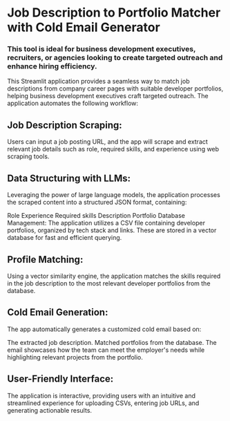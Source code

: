 # Job Description to Portfolio Matcher with Cold Email Generator

### This tool is ideal for business development executives, recruiters, or agencies looking to create targeted outreach and enhance hiring efficiency.

This Streamlit application provides a seamless way to match job descriptions from company career pages with suitable developer portfolios, helping business development executives craft targeted outreach. The application automates the following workflow:

## Job Description Scraping:
Users can input a job posting URL, and the app will scrape and extract relevant job details such as role, required skills, and experience using web scraping tools.

## Data Structuring with LLMs:
Leveraging the power of large language models, the application processes the scraped content into a structured JSON format, containing:

Role
Experience
Required skills
Description
Portfolio Database Management:
The application utilizes a CSV file containing developer portfolios, organized by tech stack and links. These are stored in a vector database for fast and efficient querying.

## Profile Matching:
Using a vector similarity engine, the application matches the skills required in the job description to the most relevant developer portfolios from the database.

## Cold Email Generation:
The app automatically generates a customized cold email based on:

The extracted job description.
Matched portfolios from the database. The email showcases how the team can meet the employer's needs while highlighting relevant projects from the portfolio.

## User-Friendly Interface:
The application is interactive, providing users with an intuitive and streamlined experience for uploading CSVs, entering job URLs, and generating actionable results.
